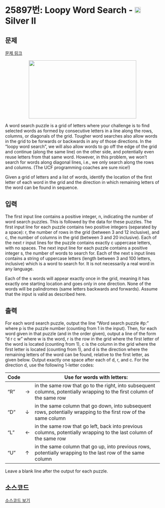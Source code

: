 # 25897번: Loopy Word Search - <img src="https://static.solved.ac/tier_small/9.svg" style="height:20px" /> Silver II

<!-- performance -->

<!-- 문제 제출 후 깃허브에 푸시를 했을 때 제출한 코드의 성능이 입력될 공간입니다.-->

<!-- end -->

## 문제

[문제 링크](https://boj.kr/25897)

<p style="text-align: center;"><img alt="" src="https://upload.acmicpc.net/151b4108-cb4b-4d87-ad53-2f90976571ad/-/preview/" style="width: 350px; height: 189px;"></p>

<p>A word search puzzle is a grid of letters where your challenge is to find selected words as formed by consecutive letters in a line along the rows, columns, or diagonals of the grid. Tougher word searches also allow words in the grid to be forwards or backwards in any of those directions. In the “loopy word search”, we will also allow words to go off the edge of the grid and continue (along the same line) on the other side, and potentially even reuse letters from that same word. However, in this problem, we won’t search for words along diagonal lines, i.e., we only search along the rows and columns. (The UCF programming coaches are sure nice!)</p>

<p>Given a grid of letters and a list of words, identify the location of the first letter of each word in the grid and the direction in which remaining letters of the word can be found in sequence.</p>

## 입력

<p>The first input line contains a positive integer, n, indicating the number of word search puzzles. This is followed by the data for these puzzles. The first input line for each puzzle contains two positive integers (separated by a space): r, the number of rows in the grid (between 3 and 12 inclusive), and c, the number of columns in the grid (between 3 and 20 inclusive). Each of the next r input lines for the puzzle contains exactly c uppercase letters, with no spaces. The next input line for each puzzle contains a positive integer s, the number of words to search for. Each of the next s input lines contains a string of uppercase letters (length between 3 and 100 letters, inclusive) which is a word to search for. It is not necessarily a real word in any language.</p>

<p>Each of the s words will appear exactly once in the grid, meaning it has exactly one starting location and goes only in one direction. None of the words will be palindromes (same letters backwards and forwards). Assume that the input is valid as described here.</p>

## 출력

<p>For each word search puzzle, output the line “Word search puzzle #p:” where p is the puzzle number (counting from 1 in the input). Then, for each word given in that puzzle (and in the order given), output a line of the form “d r c w” where w is the word, r is the row in the grid where the first letter of the word is located (counting from 1), c is the column in the grid where the first letter is located (counting from 1), and d is the direction where the remaining letters of the word can be found, relative to the first letter, as given below. Output exactly one space after each of d, r, and c. For the direction d, use the following 1-letter codes:</p>

<table class="table table-bordered">
<thead>
<tr>
<th>Code</th>
<th> </th>
<th>Use for words with letters:</th>
</tr>
</thead>
<tbody>
<tr>
<td>“R”</td>
<td>→</td>
<td>in the same row that go to the right, into subsequent columns, potentially wrapping to the first column of the same row</td>
</tr>
<tr>
<td>“D”</td>
<td>↓</td>
<td>in the same column that go down, into subsequent rows, potentially wrapping to the first row of the same column</td>
</tr>
<tr>
<td>“L”</td>
<td>←</td>
<td>in the same row that go left, back into previous columns, potentially wrapping to the last column of the same row</td>
</tr>
<tr>
<td>“U”</td>
<td>↑</td>
<td>in the same column that go up, into previous rows, potentially wrapping to the last row of the same column</td>
</tr>
</tbody>
</table>

<p>Leave a blank line after the output for each puzzle.</p>

## 소스코드

[소스코드 보기](Loopy%20Word%20Search.cpp)